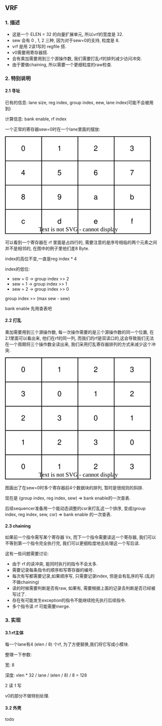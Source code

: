 ## 	VRF

### 1. 描述

* 这是一个 ELEN = 32 的向量扩展单元, 所以vrf的宽度是 32.
* sew 会有 0 , 1, 2 三种, 因为对于sew=0的支持, 粒度是 8.
* vrf 是用 2读1写的 regfile 搭.
* v0需要用寄存器搭.
* 会有乘加需要用到三个源操作数, 我们需要打乱rf的排列减少访问冲突.
* 由于要做chaining, 所以需要一个更细粒度的raw检查.

### 2. 特别说明

#### 2.1 寻址

已有的信息: lane size, reg index, group index, eew, lane index(可能不会被用到)

计算信息: bank enable, rf index

一个正常的寄存器sew=0时在一个lane里面的摆放:

![](./rvv-lane_reg.drawio.svg)

可以看到一个寄存器在 rf 里面是占四行的, 需要注意的是序号相临的两个元素之间并不是相邻的, 在图中的例子里他们差8 Byte.

index的高位不变,一直是reg index * 4

index的低位:

* sew = 0 -> group index >> 2
* sew = 1 -> group index >> 1
* sew = 2 -> group index >> 0

group index >> (max sew - sew)



bank enable 先用查表吧

#### 2.2 打乱

乘加需要用到三个源操作数, 每一次操作需要的是三个源操作数的同一个位置, 在2.1里面可以看出来, 他们在rf的同一列, 而我们的rf是双读口的,这会导致我们无法在一个周期将三个操作数全读出来, 我们采用打乱寄存器排列的方式来减少这个冲突.

![](./rvv-rf-sew0.drawio.svg)

图画出了在sew=0时多个寄存器前4个数据块的排列, 暂时是很规则的斜排.

现在是 (group index, reg index, sew) => bank enable的一次查表.

后续sequencer准备用一个能动态调整的csr来打乱这一个排序, 变成(group index, reg index, sew, csr) => bank enable 的一次查表.

#### 2.3 chaining

如果前一个指令需写某个寄存器 Vx, 而下一个指令需要读这一个寄存器, 我们可以不等到第一个指令完全执行完, 我们可以更细粒度地去处理这一个写后读.

这有一些问题需要讨论:

* 由于 rf 的读冲突, 能同时执行的指令不会太多.
* 需要记录每条指令的顺序和写寄存器的编号.
* 每次有写都需要记录,如果顺序写, 只需要记录index, 但是会有乱序的写.(乱的不做chaining)
* 读的时候需要判断是否有raw, 如果有, 需要根据上面的记录去判断是否已经被写过了.
* 存在有可能发生exception的指令不能继续抢先执行后续指令.
* 多个指令读 rf 可能需要merge.

### 3. 实现

#### 3.1 rf主体

每一个lane有4 (elen / 8) 个rf, 为了方便替换,我们将它写成小模块.

整理一下参数:

宽: 8

深度: vlen * 32 / lane / (elen / 8) / 8 = 128

2 读 1 写

v0的部分不做特别处理.

#### 3.2 外壳

todo
